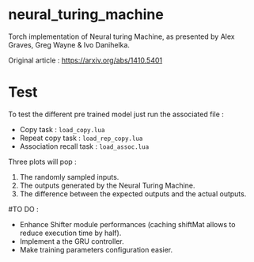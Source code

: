 # neural_turing_machine
Torch implementation of Neural turing Machine, as presented by Alex Graves, Greg Wayne &amp; Ivo Danihelka.

Original article : https://arxiv.org/abs/1410.5401

# Test

To test the different pre trained model just run the associated file :
 * Copy task : `load_copy.lua`
 * Repeat copy task : `load_rep_copy.lua`
 * Association recall task : `load_assoc.lua`

Three plots will pop : 
 1. The randomly sampled inputs.
 2. The outputs generated by the Neural Turing Machine.
 3. The difference between the expected outputs and the actual outputs.
 
#TO DO :
* Enhance Shifter module performances (caching shiftMat allows to reduce execution time by half).
* Implement a the GRU controller.
* Make training parameters configuration easier.
